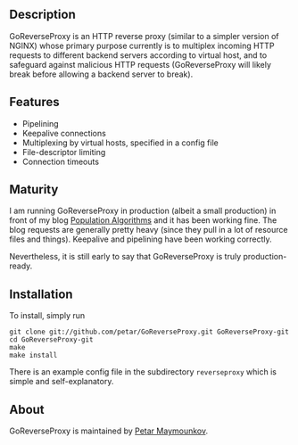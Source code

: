 ## Description

GoReverseProxy is an HTTP reverse proxy (similar to a simpler version of NGINX)
whose primary purpose currently is to multiplex incoming HTTP requests to 
different backend servers according to virtual host, and to safeguard
against malicious HTTP requests (GoReverseProxy will likely break before allowing
a backend server to break).

## Features

* Pipelining 
* Keepalive connections
* Multiplexing by virtual hosts, specified in a config file
* File-descriptor limiting
* Connection timeouts

## Maturity

I am running GoReverseProxy in production (albeit a small production) in front
of my blog [Population Algorithms](http://popalg.org) and it has been working fine.
The blog requests are generally pretty heavy (since they pull in a lot of resource
files and things). Keepalive and pipelining have been working correctly.

Nevertheless, it is still early to say that GoReverseProxy is truly production-ready.

## Installation

To install, simply run

	git clone git://github.com/petar/GoReverseProxy.git GoReverseProxy-git
	cd GoReverseProxy-git
	make
	make install

There is an example config file in the subdirectory `reverseproxy` which is
simple and self-explanatory.

## About

GoReverseProxy is maintained by [Petar Maymounkov](http://pdos.csail.mit.edu/~petar/). 
